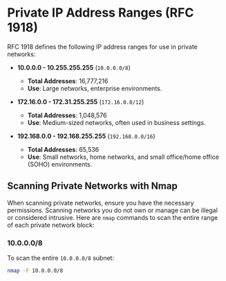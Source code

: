 # Private IP Address Ranges (RFC 1918)

RFC 1918 defines the following IP address ranges for use in private networks:

- **10.0.0.0 - 10.255.255.255** (`10.0.0.0/8`)
  - **Total Addresses**: 16,777,216
  - **Use**: Large networks, enterprise environments.

- **172.16.0.0 - 172.31.255.255** (`172.16.0.0/12`)
  - **Total Addresses**: 1,048,576
  - **Use**: Medium-sized networks, often used in business settings.

- **192.168.0.0 - 192.168.255.255** (`192.168.0.0/16`)
  - **Total Addresses**: 65,536
  - **Use**: Small networks, home networks, and small office/home office (SOHO) environments.

## Scanning Private Networks with Nmap

When scanning private networks, ensure you have the necessary permissions. Scanning networks you do not own or manage can be illegal or considered intrusive. Here are `nmap` commands to scan the entire range of each private network block:

### 10.0.0.0/8

To scan the entire `10.0.0.0/8` subnet:

```sh
nmap -F 10.0.0.0/8
```

